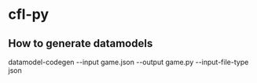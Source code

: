 # cfl-py

## How to generate datamodels

datamodel-codegen --input game.json --output game.py --input-file-type json
